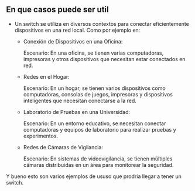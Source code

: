 ## En que casos puede ser util

- Un switch se utiliza en diversos contextos para conectar eficientemente dispositivos en una red local. Como por ejemplo en:
  - Conexión de Dispositivos en una Oficina:
    
      Escenario: En una oficina, se tienen varias computadoras, impresoras y otros dispositivos que necesitan estar conectados en red.
    
  - Redes en el Hogar:

      Escenario: En un hogar, se tienen varios dispositivos como computadoras, consolas de juegos, impresoras y dispositivos inteligentes que necesitan conectarse a la red.

  - Laboratorio de Pruebas en una Universidad:

      Escenario: En un entorno educativo, se necesitan conectar computadoras y equipos de laboratorio para realizar pruebas y experimentos.

  - Redes de Cámaras de Vigilancia:

      Escenario: En sistemas de videovigilancia, se tienen múltiples cámaras distribuidas en un área para monitorear la seguridad.

Y bueno esto son varios ejemplos de ususo que prodria llegar a tener un switch.
